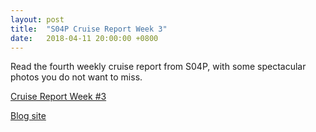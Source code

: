 ```yaml
---
layout: post
title:  "S04P Cruise Report Week 3"
date:   2018-04-11 20:00:00 +0800
---
```

<style>
img + em {
 text-align: justify;
 display: block;
 padding-left: 2em;
 padding-right: 2em;
}
</style>
Read the fourth weekly cruise report from S04P, with some spectacular photos you do not want to miss. 

[Cruise Report Week #3](https://usgoship.ucsd.edu/files/reports/2018_s04p/S04P_Weekly_report_4.pdf)

[Blog site](http://usgoship-s04p2018.blogspot.com)

<!--more-->
